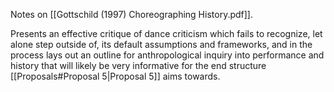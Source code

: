 Notes on [[Gottschild (1997) Choreographing History.pdf]].

Presents an effective critique of dance criticism which fails to recognize, let alone step outside of, its default assumptions and frameworks, and in the process lays out an outline for anthropological inquiry into performance and history that will likely be very informative for the end structure [[Proposals#Proposal 5|Proposal 5]] aims towards.